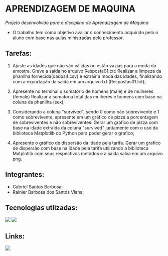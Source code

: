 # APRENDIZAGEM DE MAQUINA

*Projeto desenvolvido para a disciplina de Aprendizagem de Máquina* 


  * O trabalho tem como objetivo avaliar o conhecimento adquirido pelo o aluno com base nas aulas ministradas pelo professor.

## Tarefas:

<div>
  
  1) Ajuste as idades que não são válidas ou estão vazias para a moda da amostra. Grave a saída no arquivo Resposta01.txt:
     Realizar a limpeza da phanilha fornecida(dados4.csv) e extrair a moda das idades, finalizando com a exportação da saída em um arquivo txt (Respostas01.txt);
    
  2) Apresente no terminal o somatório de homens (male) e de mulheres (female)
     Realizar a somatoria total das mulheres e homens com base na coluna da phanilha (sex);
    
  3) Considerando a coluna "survived", sendo 0 como não sobrevivente e 1 como sobrevivente, apresente em um gráfico de pizza a porcentagem de sobreviventes e não sobreviventes.
     Gerar um grafico de pizza com base na idade extraida da coluna "survived" juntamente com o uso da biblioteca Matplotlib do Python para poder gerar o grafico;
     
  4) Apresente o gráfico de dispersão da Idade pela tarifa.
     Gerar um grafico de dispersão com base na idade pela tarifa utilizando a biblioteca Matplotlib com seus respectivos metodos e a saída salva em um arquivo png.
</div>

## Integrantes:

* Gabriel Santos Barbosa;
* Rainier Barbosa dos Santos Viana;

## Tecnologias utlizadas:

<div>
 <img src=	"https://img.shields.io/badge/Python-3776AB?style=for-the-badge&logo=python&logoColor=white">
 <img src=	"https://img.shields.io/badge/pandas-150458.svg?style=for-the-badge&logo=pandas&logoColor=white">
</div>

## Links:
<div>
  <a href="https://colab.research.google.com/drive/1JrkXJU55H6OwcoOFgCrmnKXiuJtvZ-VD#scrollTo=qLptC73Asm8B"><img src="https://img.shields.io/badge/Colab-F9AB00?style=for-the-badge&logo=googlecolab&color=525252"></a>
</div>
